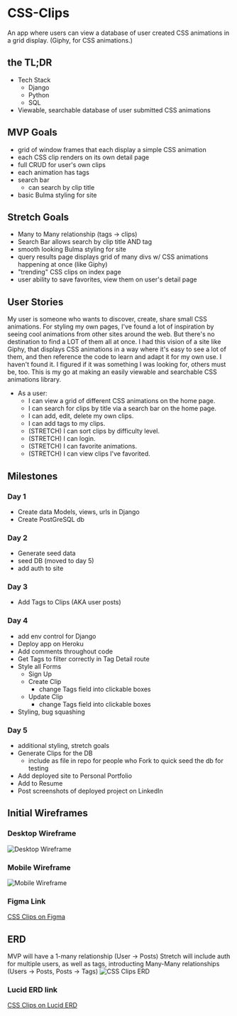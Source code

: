 # CSS-Clips

An app where users can view a database of user created CSS animations in a grid display.
(Giphy, for CSS animations.)

## the TL;DR

-   Tech Stack
    -   Django
    -   Python
    -   SQL
-   Viewable, searchable database of user submitted CSS animations

## MVP Goals

-   grid of window frames that each display a simple CSS animation
-   each CSS clip renders on its own detail page
-   full CRUD for user's own clips
-   each animation has tags
-   search bar
    -   can search by clip title
-   basic Bulma styling for site

## Stretch Goals

-   Many to Many relationship (tags -> clips)
-   Search Bar allows search by clip title AND tag
-   smooth looking Bulma styling for site
-   query results page displays grid of many divs w/ CSS animations happening at once (like Giphy)
-   "trending" CSS clips on index page
-   user ability to save favorites, view them on user's detail page

## User Stories

My user is someone who wants to discover, create, share small CSS animations. For styling my own pages, I've found a lot of inspiration by seeing cool animations from other sites around the web. But there's no destination to find a LOT of them all at once. I had this vision of a site like Giphy, that displays CSS animations in a way where it's easy to see a lot of them, and then reference the code to learn and adapt it for my own use. I haven't found it. I figured if it was something I was looking for, others must be, too. This is my go at making an easily viewable and searchable CSS animations library.

-   As a user:
    -   I can view a grid of different CSS animations on the home page.
    -   I can search for clips by title via a search bar on the home page.
    -   I can add, edit, delete my own clips.
    -   I can add tags to my clips.
    -   (STRETCH) I can sort clips by difficulty level.
    -   (STRETCH) I can login.
    -   (STRETCH) I can favorite animations.
    -   (STRETCH) I can view clips I've favorited.

## Milestones

### Day 1

-   Create data Models, views, urls in Django
-   Create PostGreSQL db

### Day 2

-   Generate seed data
-   seed DB (moved to day 5)
-   add auth to site

### Day 3

-   Add Tags to Clips (AKA user posts)

### Day 4

-   add env control for Django
-   Deploy app on Heroku
-   Add comments throughout code
-   Get Tags to filter correctly in Tag Detail route
-   Style all Forms
    -   Sign Up
    -   Create Clip
        -   change Tags field into clickable boxes
    -   Update Clip
        -   change Tags field into clickable boxes
-   Styling, bug squashing

### Day 5

-   additional styling, stretch goals
-   Generate Clips for the DB
    -   include as file in repo for people who Fork to quick seed the db for testing
-   Add deployed site to Personal Portfolio
-   Add to Resume
-   Post screenshots of deployed project on LinkedIn

## Initial Wireframes

### Desktop Wireframe

![Desktop Wireframe](assets/planning-images/css-clips-wireframe-desktop.png)

### Mobile Wireframe

![Mobile Wireframe](assets/planning-images/css-clips-wireframe-mobile.png)

### Figma Link

[CSS Clips on Figma](https://www.figma.com/file/g76YgWIyT3rpwRORYhhRxl/CSSclips?node-id=0%3A1&t=CbeFnI6NZkVwaiTI-1 "Figma")

## ERD

MVP will have a 1-many relationship (User -> Posts)
Stretch will include auth for multiple users, as well as tags, introducting Many-Many relationships (Users -> Posts, Posts -> Tags)
![CSS Clips ERD](assets/planning-images/css-clips-erd.png)

### Lucid ERD link

[CSS Clips on Lucid ERD](https://lucid.app/lucidchart/5f8c4e99-2a6d-4141-9767-383d972d3539/edit?viewport_loc=-133%2C181%2C1936%2C1024%2C0_0&invitationId=inv_b147fe33-04b3-4390-87c7-63998297fbd9, "Lucid ERD")
